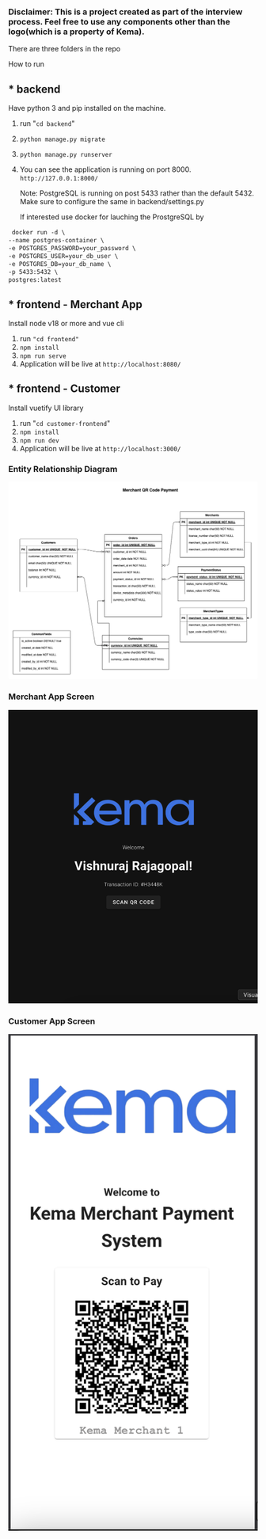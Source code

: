 ### Disclaimer: This is a project created as part of the interview process. Feel free to use any components other than the logo(which is a property of Kema).


There are three folders in the repo

How to run
## * backend

Have python 3 and pip installed on the machine. 
1. run "`cd backend`"
2. `python manage.py migrate`
3. `python manage.py runserver`
4. You can see the application is running on port 8000. `http://127.0.0.1:8000/`

   Note: PostgreSQL is running on post 5433 rather than the default 5432. Make sure to configure the same in backend/settings.py

   If interested use docker for lauching the ProstgreSQL by

  ``` 
   docker run -d \
  --name postgres-container \
  -e POSTGRES_PASSWORD=your_password \
  -e POSTGRES_USER=your_db_user \
  -e POSTGRES_DB=your_db_name \
  -p 5433:5432 \
  postgres:latest 
  ```

## * frontend - Merchant App

Install node v18 or more and vue cli
1. run `"cd frontend"`
2. `npm install`
3. `npm run serve`
4. Application will be live at `http://localhost:8080/`

## * frontend - Customer

Install vuetify UI library
1. run "`cd customer-frontend`"
2. `npm install`
3. `npm run dev`
4. Application will be live at `http://localhost:3000/`


### Entity Relationship Diagram

![Image](https://github.com/Vishnuraj910/django-vue-stack/blob/main/task_assets/Kema-ERD.drawio.png)



### Merchant App Screen

![Screenshot](https://github.com/Vishnuraj910/django-vue-stack/blob/develop/task_assets/customer.png)


### Customer App Screen

![Screenshot](https://github.com/Vishnuraj910/django-vue-stack/blob/develop/task_assets/merchant.png)








